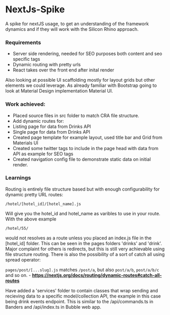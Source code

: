 # NextJs-Spike
A spike for nextJS usage, to get an understanding of the framework dynamics and if they will work with the Silicon Rhino approach. 

### Requirements
 - Server side rendering, needed for SEO purposes both content and seo specific tags
 - Dynamic routing with pretty urls
 - React takes over the front end after inital render

Also looking at possible UI scaffolding mostly for layout grids but other elements we could leverage. As already familiar with Bootstrap going to look at Material Design implementation Material UI.

### Work achieved:
 - Placed source files in src folder to match CRA file structure.
 - Add dynamic routes for:
  - Listing page for data from Drinks API
  - Single page for data from Drinks API
 - Created page template for example layout, used title bar and Grid from Materials UI
 - Created some twitter tags to include in the page head with data from API as example for SEO tags
 - Created navigation config file to demonstrate static data on initial render.

 ### Learnings
 Routing is entirely file structure based but with enough configurability for dynamic pretty URL routes:

 `/hotel/[hotel_id]/[hotel_name].js`

 Will give you the hotel_id and hotel_name as varibles to use in your route. With the above example

 `/hotel/55/`

 would not resolves as a route unless you placed an index.js file in the [hotel_id] folder. This can be seen in the pages folders 'drinks' and 'drink'. Major complaint for others is redirects, but this is still very achievable using file structure routing. There is also the possibility of a sort of catch all using spread operator:

 `pages/post/[...slug].js` matches `/post/a`, but also `post/a/b`, `post/a/b/c` and so on. - __https://nextjs.org/docs/routing/dynamic-routes#catch-all-routes__

 Have added a 'services' folder to contain classes that wrap sending and recieving data to a specific model/collection API, the example in this case being drink events endpoint. This is similar to the /api/commands.ts in Banders and /api/index.ts in Bubble web app.

